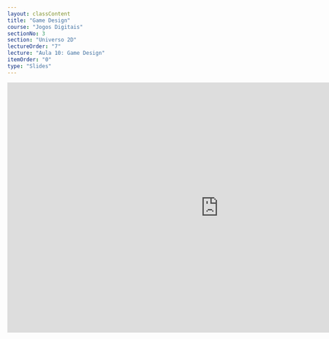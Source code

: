 ```yaml
---
layout: classContent
title: "Game Design"
course: "Jogos Digitais"
sectionNo: 3
section: "Universo 2D"
lectureOrder: "7"
lecture: "Aula 10: Game Design"
itemOrder: "0"
type: "Slides"
---
```


<iframe src="https://docs.google.com/presentation/d/e/2PACX-1vQb7pDQ9DiLKw5uJzibL2RxdnzioMcnqHj2ZQ9EwX3jo4WUmnv891WtYMuXF91lBE6VNks1wqEcOWfK/embed?start=false&loop=false&delayms=3000" frameborder="0" width="960" height="569" allowfullscreen="true" mozallowfullscreen="true" webkitallowfullscreen="true"></iframe>